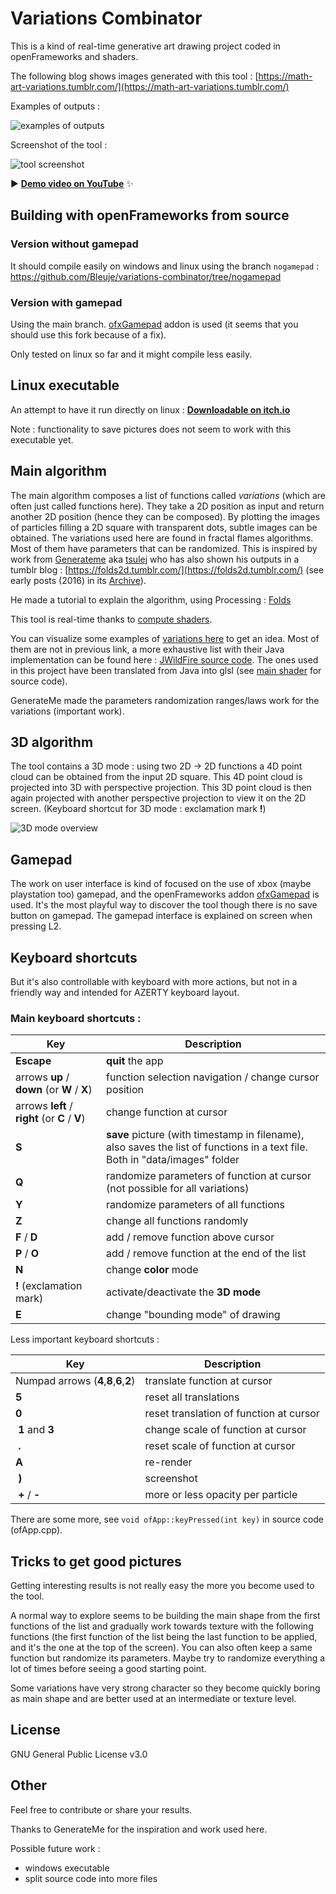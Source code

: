 # Variations Combinator

This is a kind of real-time generative art drawing project coded in openFrameworks and shaders.

The following blog shows images generated with this tool : [https://math-art-variations.tumblr.com/](https://math-art-variations.tumblr.com/)

Examples of outputs :

![examples of outputs](doc/outputs-examples.gif)

Screenshot of the tool :

![tool screenshot](doc/sceenshot-example.png)

▶️ [**Demo video on YouTube**](https://www.youtube.com/watch?v=uhF0tUzj6o8) ✨

## Building with openFrameworks from source

### Version without gamepad

It should compile easily on windows and linux using the branch `nogamepad` : https://github.com/Bleuje/variations-combinator/tree/nogamepad

### Version with gamepad

Using the main branch. [ofxGamepad](https://github.com/Bleuje/ofxGamepad) addon is used (it seems that you should use this fork because of a fix).

Only tested on linux so far and it might compile less easily.

## Linux executable

An attempt to have it run directly on linux : [**Downloadable on itch.io**](https://bleuje.itch.io/variations-combinator)

Note : functionality to save pictures does not seem to work with this executable yet.

## Main algorithm

The main algorithm composes a list of functions called *variations* (which are often just called functions here). They take a 2D position as input and return another 2D position (hence they can be composed). By plotting the images of particles filling a 2D square with transparent dots, subtle images can be obtained. The variations used here are found in fractal flames algorithms. Most of them have parameters that can be randomized. This is inspired by work from [Generateme](https://github.com/genmeblog) aka [tsulej](https://github.com/tsulej) who has also shown his outputs in a tumblr blog : [https://folds2d.tumblr.com/](https://folds2d.tumblr.com/) (see early posts (2016) in its [Archive](https://folds2d.tumblr.com/archive)).

He made a tutorial to explain the algorithm, using Processing : [Folds](https://generateme.wordpress.com/2016/04/11/folds/)

This tool is real-time thanks to [compute shaders](https://github.com/Bleuje/variations-combinator/tree/main/bin/data/shaders).

You can visualize some examples of [variations here](https://www.jwfsanctuary.club/variation-information/variation-guide/) to get an idea. Most of them are not in previous link, a more exhaustive list with their Java implementation can be found here : [JWildFire source code](https://github.com/thargor6/JWildfire/tree/master/src/org/jwildfire/create/tina/variation). The ones used in this project  have been translated from Java into glsl  (see [main shader](https://github.com/Bleuje/variations-combinator/blob/main/bin/data/shaders/computeshader_countincrementer.glsl) for source code).

GenerateMe made the parameters randomization ranges/laws work for the variations (important work).

## 3D algorithm

The tool contains a 3D mode : using two 2D -> 2D functions a 4D point cloud can be obtained from the input 2D square. This 4D point cloud is projected into 3D with perspective projection. This 3D point cloud is then again projected with another perspective projection to view it on the 2D screen. (Keyboard shortcut for 3D mode : exclamation mark **!**)

![3D mode overview](doc/3dmode-overview.png)

## Gamepad

The work on user interface is kind of focused on the use of xbox (maybe playstation too) gamepad, and the openFrameworks addon [ofxGamepad](https://github.com/Bleuje/ofxGamepad) is used. It's the most playful way to discover the tool though there is no save button on gamepad. The gamepad interface is explained on screen when pressing L2.

## Keyboard shortcuts

But it's also controllable with keyboard with more actions, but not in a friendly way and intended for AZERTY keyboard layout.

### Main keyboard shortcuts :

| Key | Description |
| ----------- | ----------- |
| **Escape** | **quit** the app |
| arrows **up** / **down** (or **W** / **X**)   | function selection navigation / change cursor position |
| arrows **left** / **right** (or **C** / **V**)  | change function at cursor |
| **S** | **save** picture (with timestamp in filename), also saves the list of functions in a text file. Both in "data/images" folder | 
| **Q** | randomize parameters of function at cursor (not possible for all variations) |
| **Y** | randomize parameters of all functions |
| **Z** | change all functions randomly |
| **F** / **D** | add / remove function above cursor |
| **P** / **O** | add / remove function at the end of the list |
| **N** | change **color** mode |
| **!** (exclamation mark) | activate/deactivate the **3D mode** |
| **E**| change "bounding mode" of drawing |


Less important keyboard shortcuts :

| Key | Description |
| ----------- | ----------- |
| Numpad arrows (**4**,**8**,**6**,**2**) | translate function at cursor |
| **5** | reset all translations |
| **0** | reset translation of function at cursor |
| **1** and **3** | change scale of function at cursor |
| **.** | reset scale of function at cursor |
| **A** | re-render |
| **)** | screenshot |
| **+** / **-** | more or less opacity per particle |

There are some more, see `void ofApp::keyPressed(int key)` in source code (ofApp.cpp).

## Tricks to get good pictures

Getting interesting results is not really easy the more you become used to the tool.

A normal way to explore seems to be building the main shape from the first functions of the list and gradually work towards texture with the following functions (the first function of the list being the last function to be applied, and it's the one at the top of the screen). You can also often keep a same function but randomize its parameters. Maybe try to randomize everything a lot of times before seeing a good starting point.

Some variations have very strong character so they become quickly boring as main shape and are better used at an intermediate or texture level.

## License

GNU General Public License v3.0

## Other

Feel free to contribute or share your results.

Thanks to GenerateMe for the inspiration and work used here.

Possible future work :
- windows executable
- split source code into more files

